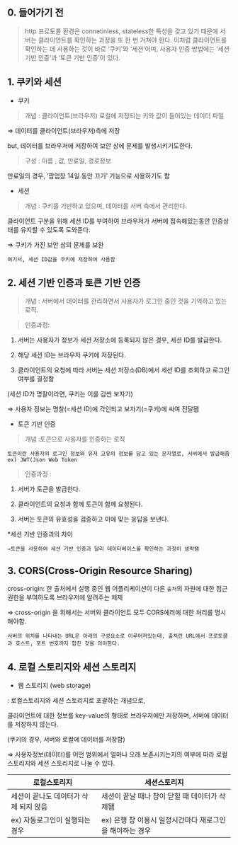 ## 0. 들어가기 전 ##
> http 프로토콜 환경은 connetinless, stateless한 특성을 갖고 있기 때문에 서버는 클라이언트를 확인하는 과정을 또 한 번 거쳐야 한다. 
> 이처럼 클라이언트를 확인하는 데 사용하는 것이 바로 ‘쿠키'와 ‘세션’이며, 사용자 인증 방법에는 ‘세션 기반 인증’과 ‘토큰 기반 인증’이 있다.




## 1. 쿠키와 세션 ##
+ 쿠키

> 개념 : 클라이언트(브라우저) 로컬에 저장되는 키와 값이 들어있는 데이터 파일

⇒ 데이터를 클라이언트(브라우저)측에 저장

but, 데이터를 브라우저에 저장하여 보안 상에 문제를 발생시키기도한다.





> 구성 : 이름 , 값, 만료일, 경로정보

만료일의 경우,  ‘팝업창 14일 동안 끄기’ 기능으로 사용하기도 함




+ 세션

> 개념 : 쿠키를 기반하고 있으며, 데이터를  서버 측에서 관리한다.

클라이언트 구분을 위해 세션 ID를 부여하여 브라우저가 서버에 접속해있는동안 인증상태를 유지할 수 있도록 도와준다.

⇒ 쿠키가 가진 보안 상의 문제를 보완


`여기서, 세션 ID값을 쿠키에 저장하여 사용함`





## 2. 세션 기반 인증과 토큰 기반 인증 ##
> 개념 : 서버에서 데이터를 관리하면서 사용자가 로그인 중인 것을 기억하고 있는 로직.

> 인증과정: 

1) 서버는 사용자가 정보가 세션 저장소에 등록되지 않은 경우, 세션 ID를 발급한다.

2) 해당 세션 ID는 브라우저 쿠키에 저장된다. 

3) 클라이언트의 요청에 따라 서버는 세션 저장소(DB)에서 세션 ID를 조회하고 로그인 여부를 결정함

(세션 ID가 명찰이라면, 쿠키는 이를 감싼 보자기)

⇒ 사용자 정보는 명찰(=세션 ID)에 각인되고 보자기(=쿠키)에 싸여 전달됌





+ 토큰 기반 인증

> 개념 :토큰으로 사용자를 인증하는 로직

`토큰이란 사용자의 로그인 정보와 유저 고유의 정보를 담고 있는 문자열로, 서버에서 발급해줌 ex) JWT(Json Web Token`


> 인증과정 : 

1) 서버가 토큰을 발급한다.

2) 클라이언트의 요청과 함께 토큰이 함께 요청된다.

3) 서버는 토큰의 유효성을 검증하고 이에 맞는 응답을 보낸다.


*세션 기반 인증과의 차이

`⇒토큰을 사용하여 세션 기반 인증과 달리 데이터베이스를 확인하는 과정이 생략됌`




## 3. CORS(Cross-Origin Resource Sharing) ##
cross-origin: 한 출처에서 실행 중인 웹 어플리케이션이 다른 `출처`의 자원에 대한 접근 권한을 부여하도록 브라우저에 알려주는 체제

⇒ cross-origin 을 위해서는 서버와 클라이언트 모두 CORS에러에 대한 처리를 명시해야함.

`서버의 위치를 나타내는 URL은 아래의 구성요소로 이루어져있는데, 출처란 URL에서 프로토콜과 호스트, 포트 번호까지 합친 것을 의미한다.`




## 4. 로컬 스토리지와 세션 스토리지 ##
+ 웹 스토리지 (web storage)

: 로컬스토리지와 세션 스토리지로 포괄하는 개념으로, 

클라이언트에 대한 정보를 key-value의 형태로 브라우저에만 저장하며, 서버에 데이터를 저장하지 않는다.

(쿠키의 경우, 서버와 로컬에 데이터를 저장함)

⇒ 사용자정보(데이터)를 어떤 범위에서 얼마나 오래 보존시키는지의 여부에 따라 로컬 스토리지와 세션 스토리지로 나눌 수 있다.


|로컬스토리지|세션스토리지|
|---|---|
|세션이 끝나도 데이터가 삭제 되지 않음|세션이 끝날 때나 창이 닫힐 때 데이터가 삭제됌|
|ex) 자동로그인이 실행되는 경우|ex) 은행 창 이용시 일정시간마다 재로그인을 해야하는 경우|







